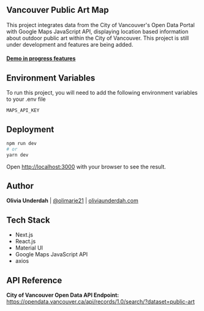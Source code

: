 ## Vancouver Public Art Map
This project integrates data from the City of Vancouver's Open Data Portal with Google Maps JavaScript API, displaying location based information about outdoor public art within the City of Vancouver. This project is still under development and features are being added.

#### [Demo in progress features](https://vancouver-art-map.vercel.app/)
## Environment Variables

To run this project, you will need to add the following environment variables to your .env file

`MAPS_API_KEY`


## Deployment

```bash
npm run dev
# or
yarn dev
```

Open [http://localhost:3000](http://localhost:3000) with your browser to see the result.



## Author

**Olivia Underdah** | [@olimarie21](https://github.com/olimarie21) | [oliviaunderdah.com](https://www.oliviaunderdah.com)
## Tech Stack

- Next.js
- React.js
- Material UI
- Google Maps JavaScript API
- axios

## API Reference

**City of Vancouver Open Data API Endpoint:** https://opendata.vancouver.ca/api/records/1.0/search/?dataset=public-art
